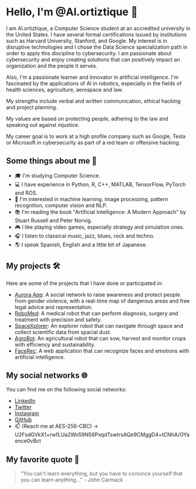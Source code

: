 # Hello, I'm @Al.ortiztique 👋

I am Al.ortiztique, a Computer Science student at an accredited university in the United States. I have several formal certifications issued by institutions such as Harvard University, Stanford, and Google. My interest is in disruptive technologies and I chose the Data Science specialization path in order to apply this discipline to cybersecurity. I am passionate about cybersecurity and enjoy creating solutions that can positively impact an organization and the people it serves.

Also, I'm a passionate learner and innovator in artificial intelligence. I'm fascinated by the applications of AI in robotics, especially in the fields of health sciences, agriculture, aerospace and law.

My strengths include verbal and written communication, ethical hacking and project planning.

My values are based on protecting people, adhering to the law and speaking out against injustice.

My career goal is to work at a high profile company such as Google, Tesla or Microsoft in cybersecurity as part of a red team or offensive hacking.

## Some things about me 🤖

- 🎓 I'm studying Computer Science.
- 💻 I have experience in Python, R, C++, MATLAB, TensorFlow, PyTorch and ROS.
- 🚀 I'm interested in machine learning, image processing, pattern recognition, computer vision and NLP.
- 📚 I'm reading the book "Artificial Intelligence: A Modern Approach" by Stuart Russell and Peter Norvig.
- 🎮 I like playing video games, especially strategy and simulation ones.
- 🎧 I listen to classical music, jazz, blues, rock and techno.
- 🌎 I speak Spanish, English and a little bit of Japanese.

## My projects 🛠️

Here are some of the projects that I have done or participated in:

- [Aurora App](https://linktr.ee/auroraapp): A social network to raise awareness and protect people from gender violence, with a real-time map of dangerous areas and free legal advice and representation.
- [RoboMed](https://): A medical robot that can perform diagnosis, surgery and treatment with precision and safety.
- [SpaceXplorer](https://): An explorer robot that can navigate through space and collect scientific data from spacial dust.
- [AgroBot](https://agrobot.com): An agricultural robot that can sow, harvest and monitor crops with efficiency and sustainability.
- [FaceRec](https://): A web application that can recognize faces and emotions with artificial intelligence.

## My social networks 🌐

You can find me on the following social networks:

- [LinkedIn](https://www.linkedin.com/in/Alortiztique)
- [Twitter](https://twitter.com/Alortiztique)
- [Instagram](https://www.instagram.com/Al.ortiztique)
- [GitHub](https://github.com/Alortiztique)
- 📫 (Reach me at AES-256-CBC) -> U2FsdGVkX1+rwfLUa2Wn59N56PxqdTswtrsAQe9CMggD4+tCNhA/OYaence0vBct

## My favorite quote 💬

> "You can't learn everything, but you have to convince yourself that you can learn anything..." - John Carmack


<!---
Alortiztique/Alortiztique is a ✨ special ✨ repository because its `README.md` (this file) appears on your GitHub profile.
You can click the Preview link to take a look at your changes.
--->
